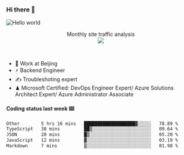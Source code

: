 ### Hi there 👋

<img src="https://raw.githubusercontent.com/sagar-viradiya/sagar-viradiya/master/resources/banner.png" alt="Hello world">
<p align="center"> 
 Monthly site traffic analysis <br/>
  <img src="https://profile-counter.glitch.me/youszoe/count.svg" />
</p>
<br/>

- 🍻 Work at Beijing 
- ⚡ Backend Engineer
- ✍️ Troubleshoting expert
- ♟  Microsoft Certified: DevOps Engineer Expert/ Azure Solutions Architect Expert/ Azure Administrator Associate

#### Coding status last week ⌨️

<!--START_SECTION:waka-->

```txt
Other        5 hrs 16 mins   ███████████████████▓░░░░░   78.89 %
TypeScript   38 mins         ██▒░░░░░░░░░░░░░░░░░░░░░░   09.64 %
JSON         20 mins         █▒░░░░░░░░░░░░░░░░░░░░░░░   05.20 %
JavaScript   12 mins         ▓░░░░░░░░░░░░░░░░░░░░░░░░   03.19 %
Markdown     7 mins          ▒░░░░░░░░░░░░░░░░░░░░░░░░   01.98 %
```

<!--END_SECTION:waka-->

<br/>
<center><img src="http://ghchart.rshah.org/409ba5/yousazoe" alt="" /></center>


